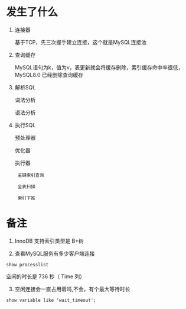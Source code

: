 # 发生了什么

1. 连接器

    基于TCP，先三次握手建立连接，这个就是MySQL连接池

2. 查询缓存

    MySQL语句为k，值为v，表更新就会将缓存删除，索引缓存命中率很低，MySQL8.0 已经删除查询缓存

3. 解析SQL

    词法分析

    语法分析

4. 执行SQL

    预处理器

    优化器

    执行器
        
        主键索引查询

        全表扫描

        索引下推


# 备注

1. InnoDB 支持索引类型是 B+树 

2. 查看MySQL服务有多少客户端连接
```
show processlist
```
空闲的时长是 736 秒（ Time 列）

3. 空闲连接会一直占用着吗,不会，有个最大等待时长
```
show variable like 'wait_timeout';
```



